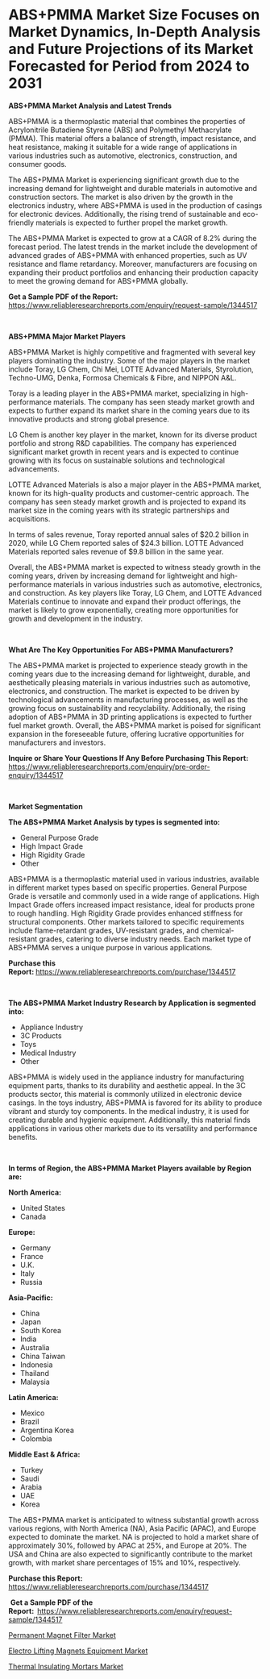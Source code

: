 <p><h1>ABS+PMMA Market Size Focuses on Market Dynamics, In-Depth Analysis and Future Projections of its Market Forecasted for Period from 2024 to 2031</h1></p><p><strong>ABS+PMMA Market Analysis and Latest Trends</strong></p>
<p><p>ABS+PMMA is a thermoplastic material that combines the properties of Acrylonitrile Butadiene Styrene (ABS) and Polymethyl Methacrylate (PMMA). This material offers a balance of strength, impact resistance, and heat resistance, making it suitable for a wide range of applications in various industries such as automotive, electronics, construction, and consumer goods.</p><p>The ABS+PMMA Market is experiencing significant growth due to the increasing demand for lightweight and durable materials in automotive and construction sectors. The market is also driven by the growth in the electronics industry, where ABS+PMMA is used in the production of casings for electronic devices. Additionally, the rising trend of sustainable and eco-friendly materials is expected to further propel the market growth.</p><p>The ABS+PMMA Market is expected to grow at a CAGR of 8.2% during the forecast period. The latest trends in the market include the development of advanced grades of ABS+PMMA with enhanced properties, such as UV resistance and flame retardancy. Moreover, manufacturers are focusing on expanding their product portfolios and enhancing their production capacity to meet the growing demand for ABS+PMMA globally.</p></p>
<p><strong>Get a Sample PDF of the Report:&nbsp;</strong> <a href="https://www.reliableresearchreports.com/enquiry/request-sample/1344517">https://www.reliableresearchreports.com/enquiry/request-sample/1344517</a></p>
<p>&nbsp;</p>
<p><strong>ABS+PMMA Major Market Players</strong></p>
<p><p>ABS+PMMA Market is highly competitive and fragmented with several key players dominating the industry. Some of the major players in the market include Toray, LG Chem, Chi Mei, LOTTE Advanced Materials, Styrolution, Techno-UMG, Denka, Formosa Chemicals & Fibre, and NIPPON A&L.</p><p>Toray is a leading player in the ABS+PMMA market, specializing in high-performance materials. The company has seen steady market growth and expects to further expand its market share in the coming years due to its innovative products and strong global presence.</p><p>LG Chem is another key player in the market, known for its diverse product portfolio and strong R&D capabilities. The company has experienced significant market growth in recent years and is expected to continue growing with its focus on sustainable solutions and technological advancements.</p><p>LOTTE Advanced Materials is also a major player in the ABS+PMMA market, known for its high-quality products and customer-centric approach. The company has seen steady market growth and is projected to expand its market size in the coming years with its strategic partnerships and acquisitions.</p><p>In terms of sales revenue, Toray reported annual sales of $20.2 billion in 2020, while LG Chem reported sales of $24.3 billion. LOTTE Advanced Materials reported sales revenue of $9.8 billion in the same year.</p><p>Overall, the ABS+PMMA market is expected to witness steady growth in the coming years, driven by increasing demand for lightweight and high-performance materials in various industries such as automotive, electronics, and construction. As key players like Toray, LG Chem, and LOTTE Advanced Materials continue to innovate and expand their product offerings, the market is likely to grow exponentially, creating more opportunities for growth and development in the industry.</p></p>
<p>&nbsp;</p>
<p><strong>What Are The Key Opportunities For ABS+PMMA Manufacturers?</strong></p>
<p><p>The ABS+PMMA market is projected to experience steady growth in the coming years due to the increasing demand for lightweight, durable, and aesthetically pleasing materials in various industries such as automotive, electronics, and construction. The market is expected to be driven by technological advancements in manufacturing processes, as well as the growing focus on sustainability and recyclability. Additionally, the rising adoption of ABS+PMMA in 3D printing applications is expected to further fuel market growth. Overall, the ABS+PMMA market is poised for significant expansion in the foreseeable future, offering lucrative opportunities for manufacturers and investors.</p></p>
<p><strong>Inquire or Share Your Questions If Any Before Purchasing This Report:</strong> <a href="https://www.reliableresearchreports.com/enquiry/pre-order-enquiry/1344517">https://www.reliableresearchreports.com/enquiry/pre-order-enquiry/1344517</a></p>
<p>&nbsp;</p>
<p><strong>Market Segmentation</strong></p>
<p><strong>The ABS+PMMA Market Analysis by types is segmented into:</strong></p>
<p><ul><li>General Purpose Grade</li><li>High Impact Grade</li><li>High Rigidity Grade</li><li>Other</li></ul></p>
<p><p>ABS+PMMA is a thermoplastic material used in various industries, available in different market types based on specific properties. General Purpose Grade is versatile and commonly used in a wide range of applications. High Impact Grade offers increased impact resistance, ideal for products prone to rough handling. High Rigidity Grade provides enhanced stiffness for structural components. Other markets tailored to specific requirements include flame-retardant grades, UV-resistant grades, and chemical-resistant grades, catering to diverse industry needs. Each market type of ABS+PMMA serves a unique purpose in various applications.</p></p>
<p><strong>Purchase this Report:&nbsp;</strong><a href="https://www.reliableresearchreports.com/purchase/1344517">https://www.reliableresearchreports.com/purchase/1344517</a></p>
<p>&nbsp;</p>
<p><strong>The ABS+PMMA Market Industry Research by Application is segmented into:</strong></p>
<p><ul><li>Appliance Industry</li><li>3C Products</li><li>Toys</li><li>Medical Industry</li><li>Other</li></ul></p>
<p><p>ABS+PMMA is widely used in the appliance industry for manufacturing equipment parts, thanks to its durability and aesthetic appeal. In the 3C products sector, this material is commonly utilized in electronic device casings. In the toys industry, ABS+PMMA is favored for its ability to produce vibrant and sturdy toy components. In the medical industry, it is used for creating durable and hygienic equipment. Additionally, this material finds applications in various other markets due to its versatility and performance benefits.</p></p>
<p>&nbsp;</p>
<p><strong>In terms of Region, the ABS+PMMA Market Players available by Region are:</strong></p>
<p>
    <p> <strong> North America: </strong>
        <ul>
            <li>United States</li>
            <li>Canada</li>
        </ul>
        </p> 
    <p> <strong> Europe: </strong>
        <ul>
            <li>Germany</li>
            <li>France</li>
            <li>U.K.</li>
            <li>Italy</li>
            <li>Russia</li>
        </ul>
        </p> 
    <p> <strong> Asia-Pacific: </strong>
        <ul>
            <li>China</li>
            <li>Japan</li>
            <li>South Korea</li>
            <li>India</li>
            <li>Australia</li>
            <li>China Taiwan</li>
            <li>Indonesia</li>
            <li>Thailand</li>
            <li>Malaysia</li>
        </ul>
        </p> 
    <p> <strong> Latin America: </strong>
        <ul>
            <li>Mexico</li>
            <li>Brazil</li>
            <li>Argentina Korea</li>
            <li>Colombia</li>
        </ul>
        </p> 
    <p> <strong> Middle East & Africa: </strong>
        <ul>
            <li>Turkey</li>
            <li>Saudi</li>
            <li>Arabia</li>
            <li>UAE</li>
            <li>Korea</li>
        </ul>
    </p>
    </p>
<p><p>The ABS+PMMA market is anticipated to witness substantial growth across various regions, with North America (NA), Asia Pacific (APAC), and Europe expected to dominate the market. NA is projected to hold a market share of approximately 30%, followed by APAC at 25%, and Europe at 20%. The USA and China are also expected to significantly contribute to the market growth, with market share percentages of 15% and 10%, respectively.</p></p>
<p><strong>Purchase this Report: </strong><a href="https://www.reliableresearchreports.com/purchase/1344517">https://www.reliableresearchreports.com/purchase/1344517</a></p>
<p>&nbsp;<strong>Get a Sample PDF of the Report:&nbsp;&nbsp;</strong><a href="https://www.reliableresearchreports.com/enquiry/request-sample/1344517">https://www.reliableresearchreports.com/enquiry/request-sample/1344517</a></p>
<p><strong></strong></p>
<p><p><a href="https://github.com/redneck06/Market-Research-Report-List-2/blob/main/permanent-magnet-filter-market.md">Permanent Magnet Filter Market</a></p><p><a href="https://github.com/nicoletavirag/Market-Research-Report-List-2/blob/main/electro-lifting-magnets-equipment-market.md">Electro Lifting Magnets Equipment Market</a></p><p><a href="https://github.com/peachesmcdowel1/Market-Research-Report-List-1/blob/main/thermal-insulating-mortars-market.md">Thermal Insulating Mortars Market</a></p></p>